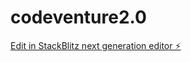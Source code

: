 # codeventure2.0

[Edit in StackBlitz next generation editor ⚡️](https://stackblitz.com/~/github.com/ilias19sh/codeventure2.0)